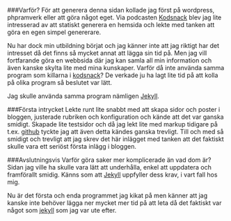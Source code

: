 
###Varför?
För att generera denna sidan kollade jag först på wordpress, phpramverk eller att göra något eget.
Via podcasten [Kodsnack](http://www.kodsnack.se/58) blev jag lite intresserad av att statiskt generera
en hemsida och lekte med tanken att göra en egen simpel genererare.

Nu har dock min utbildning börjat och jag känner inte att jag riktigt har det intresset då det finns så
mycket annat att lägga sin tid på. Men jag vill fortfarande göra en webbsida där jag kan samla all min
information och även kanske skylta lite med mina kunskaper. Varför då inte använda samma program som
killarna i [kodsnack](http://www.kodsnack.se/)? De verkade ju ha lagt lite tid på att kolla på olika program så beslutet var lätt.

Jag skulle använda samma program nämligen [Jekyll](http://www.jekyllrb.com).

###Första intrycket
Lekte runt lite snabbt med att skapa sidor och poster i bloggen, justerade rubriken och konfiguration
och kände att det var ganska smidigt. Skapade lite testsidor och då jag lekt lite med markup tidigare på 
t.ex. [github](www.github.com) tyckte jag att även detta kändes ganska trevligt.
Till och med så smidigt och trevligt att jag skrev det här inlägget med tanken att det faktiskt skulle
vara ett seriöst första inlägg i bloggen.

###Avslutningsvis
Varför göra saker mer komplicerade än vad dom är? Sidan jag ville ha skulle vara lätt att underhålla,
enkel att uppdatera och framförallt smidig. Känns som att [Jekyll](http://www.jekyllrb.com) uppfyller dess krav, i vart fall hos mig.

Nu är det första och enda programmet jag kikat på men känner att jag kanske inte behöver lägga ner mycket
mer tid på att leta då det faktiskt var något som [jekyll](http://www.jekyllrb.com) som jag var ute efter.
